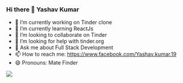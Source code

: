 ### Hi there 👋 Yashav Kumar

<!--
**YASHAVkumar/YASHAVkumar** is a ✨ _special_ ✨ repository because its `README.md` (this file) appears on your GitHub profile.

Here are some ideas to get you started:
-->
- 🔭 I’m currently working on Tinder clone 
- 🌱 I’m currently learning ReactJs
- 👯 I’m looking to collaborate on Tinder
- 🤔 I’m looking for help with tinder.org
- 💬 Ask me about Full Stack Development
- 📫 How to reach me: 
https://www.facebook.com/Yashav.kumar.19
- 😄 Pronouns: Mate Finder

<img src="IMG_20201219_145636.jpg" align="center" />

